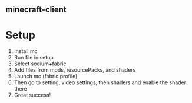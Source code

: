## minecraft-client
# Setup
1. Install mc
2. Run file in setup
3. Select sodium+fabric
4. Add files from mods, resourcePacks, and shaders
5. Launch mc (fabric profile)
6. Then go to setting, video settings, then shaders and enable the shader there
7. Great success!
